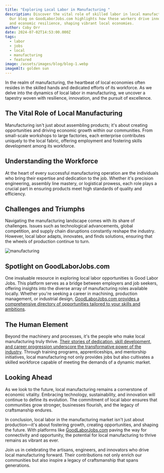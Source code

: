 ```yaml
---
title: "Exploring Local Labor in Manufacturing "
description: Discover the vital role of skilled labor in local manufacturing.
  Our blog on GoodLaborJobs.com highlights how these workers drive innovation
  and economic resilience, shaping vibrant local economies.
author: Coby Orr
date: 2024-07-02T14:53:00.000Z
tags:
  - labor
  - jobs
  - local
  - manufacturing
  - featured
image: /assets/images/blog/blog-1.webp
imageAlt: golden sun
---
```

In the realm of manufacturing, the heartbeat of local economies often resides in the skilled hands and dedicated efforts of its workforce. As we delve into the dynamics of local labor in manufacturing, we uncover a tapestry woven with resilience, innovation, and the pursuit of excellence.

## The Vital Role of Local Manufacturing

Manufacturing isn't just about assembling products; it's about creating opportunities and driving economic growth within our communities. From small-scale workshops to large factories, each enterprise contributes uniquely to the local fabric, offering employment and fostering skills development among its workforce.

## Understanding the Workforce

At the heart of every successful manufacturing operation are the individuals who bring their expertise and dedication to the job. Whether it's precision engineering, assembly line mastery, or logistical prowess, each role plays a crucial part in ensuring products meet high standards of quality and efficiency.

## Challenges and Triumphs

Navigating the manufacturing landscape comes with its share of challenges. Issues such as technological advancements, global competition, and supply chain disruptions constantly reshape the industry. However, local labor adapts, innovates, and finds solutions, ensuring that the wheels of production continue to turn.

![manufacturing](/assets/images/blog/blog-2.webp)

## Spotlight on GoodLaborJobs.com

One invaluable resource in exploring local labor opportunities is Good Labor Jobs. This platform serves as a bridge between employers and job seekers, offering insights into the diverse array of manufacturing roles available locally. Whether you're seeking a career in machining, production management, or industrial design, [GoodLaborJobs.com provides a comprehensive directory of opportunities tailored to your skills and ambitions](../services).

## The Human Element

Beyond the machinery and processes, it's the people who make local manufacturing truly thrive. [Their stories of dedication, skill development, and career progression underscore the transformative power of the industry](../testimonials). Through training programs, apprenticeships, and mentorship initiatives, local manufacturing not only provides jobs but also cultivates a skilled workforce capable of meeting the demands of a dynamic market.

## Looking Ahead

As we look to the future, local manufacturing remains a cornerstone of economic vitality. Embracing technology, sustainability, and innovation will continue to define its evolution. The commitment of local labor ensures that communities grow stronger, businesses flourish, and the legacy of craftsmanship endures.

In conclusion, local labor in the manufacturing market isn't just about production—it's about fostering growth, creating opportunities, and shaping the future. With platforms like [GoodLaborJobs.com](../) paving the way for connectivity and opportunity, the potential for local manufacturing to thrive remains as vibrant as ever.

Join us in celebrating the artisans, engineers, and innovators who drive local manufacturing forward. Their contributions not only enrich our communities but also inspire a legacy of craftsmanship that spans generations.
